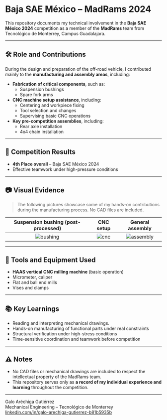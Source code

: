 # Baja SAE México – MadRams 2024

This repository documents my technical involvement in the **Baja SAE México 2024** competition as a member of the **MadRams** team from Tecnológico de Monterrey, Campus Guadalajara.

---

## 🛠️ Role and Contributions

During the design and preparation of the off-road vehicle, I contributed mainly to the **manufacturing and assembly areas**, including:

- **Fabrication of critical components**, such as:
  - Suspension bushings
  - Spare fork arms
- **CNC machine setup assistance**, including:
  - Centering and workpiece fixing
  - Tool selection and changes
  - Supervising basic CNC operations
- **Key pre-competition assemblies**, including:
  - Rear axle installation
  - 4x4 chain installation 

---

## 🏁 Competition Results

- **4th Place overall** – Baja SAE México 2024
- Effective teamwork under high-pressure conditions

---

## 📷 Visual Evidence

> The following pictures showcase some of my hands-on contributions during the manufacturing process. No CAD files are included.

| Suspension bushing (post-processed) | CNC setup | General assembly |
|:--:|:--:|:--:|
| ![bushing](images/bushing.jpg) | ![cnc](images/cnc-setup.jpg) | ![assembly](images/assembly.jpg) |

---

## 🧰 Tools and Equipment Used

- **HAAS vertical CNC milling machine** (basic operation)
- Micrometer, caliper
- Flat and ball end mills
- Vises and clamps

---

## 📚 Key Learnings

- Reading and interpreting mechanical drawings.
- Hands-on manufacturing of functional parts under real constraints
- Structural verification under high-stress conditions
- Time-sensitive coordination and teamwork before competition

---

## ⚠️ Notes

- No CAD files or mechanical drawings are included to respect the intellectual property of the MadRams team.
- This repository serves only as **a record of my individual experience and learning** throughout the competition.

---

Galo Aréchiga Gutiérrez  
Mechanical Engineering – Tecnológico de Monterrey  
[linkedin.com/in/galo-arechiga-gutierrez-b81b5935b](https://linkedin.com/in/galo-arechiga-gutierrez-b81b5935b)
